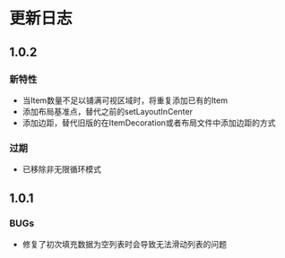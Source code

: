 # 更新日志
## 1.0.2
### 新特性

* 当Item数量不足以铺满可视区域时，将重复添加已有的Item
* 添加布局基准点，替代之前的setLayoutInCenter
* 添加边距，替代旧版的在ItemDecoration或者布局文件中添加边距的方式

### 过期

* 已移除非无限循环模式

## 1.0.1

### BUGs

* 修复了初次填充数据为空列表时会导致无法滑动列表的问题